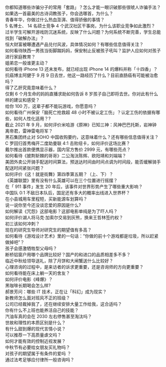 你都知道哪些诈骗分子的常用「套路」？怎么才能一眼识破那些很唬人诈骗手法？  
如果选一首最美的古诗词教孩子，你会选哪首，为什么？  
青春年华，你做过什么热血澎湃、值得骄傲的事情？  
5 名博士、 14 名硕士竞争 4 个武汉社区干事岗，为什么该职业竞争如此激烈？  
过半学生可解开游戏防沉迷系统，反映了什么问题？为何系统不断完善，学生总能找到「破解办法」？  
恒大财富被曝遭遇产品兑付风波，具体情况如何？有哪些信息值得关注？  
如何看待陕西一男孩当街脚踹妈妈，保安制止反被孩子吼叫？监护人应如何对孩子进行家庭教育？  
姐弟恋一般谁更主动？  
如何看待 iPhone 13 还未发布，就已经出现 iPhone 14 的爆料并称「十四香」？  
抗癌博主阿健于 9 月 9 日去世，他这一路经历了什么？目前直肠癌有可能被治愈吗？  
得了乙肝究竟意味着什么？  
仅剩 6 个月生命的妈妈直播求助如何告诉 8 岁孩子自己即将去世。你对此有什么样的建议和感受？  
给你 100 万，这辈子都不能玩游戏，你愿意吗？  
如何看待广州保安「脑死亡抢救超 48 小时不被认定工伤」？认定工伤的依据有哪些，如何人性化适用？?  
截止 2021 年 9 月，如何评价米哈游《原神》已知三神：风神巴巴托斯，岩神钟离帝君，雷神雷电将军？  
黑石集团终止对 SOHO 中国收购要约，这意味着什么？还有哪些信息值得关注？  
C 罗回归首秀梅开二度助曼联 4:1 击败纽卡，如何评价这场比赛？  
戴尔推出首款便携显示器，国内官方售价 2999 元，有哪些亮点？  
如何看待《披荆斩棘的哥哥》二公淘汰陈辉、欧阳靖和刘端端？  
美团外卖公开骑手配送时间算法，预送达时间由时间点调为时间段，能否缓解骑手配送时间紧张问题？  
如何评价《这！就是街舞》第四季第五期？（上、下）？  
《英雄联盟》里有没有什么英雄可以在三个位置进行摇摆？  
在「 911 事件」发生 20 年后，该事件对世界形势产生了哪些重大影响？  
中国队 0:1 不敌日本队后，国足还有多大的概率出线进入世界杯？  
在小县城用车里程短，买新能源车划算吗？  
说一说你至今还没谈恋爱的原因是什么?  
如何解读《咒怨》这部电影？这部电影单纯是为了吓人吗？  
如何评价湖人将马克·加索尔交易到灰熊，换来王哲林签约权？  
初三该如何冲刺？  
现在的研究生导师对研究生的期望值有多高？  
如何看待《游戏设计艺术》里的一句话：”你做的前十个游戏都是垃圾，所以赶紧做掉吧”？  
孩子会感激牺牲型父母吗？  
断桥铝窗户用哪个品牌比较好？国产的和进口的品质相差多不多？  
临近中秋给领导送礼，除了月饼和大闸蟹送什么比较好？  
心理咨询的过程中，是来访者的诉求更重要，还是咨询师的方向更重要？  
如何看待能在床上躺一天的舍友？  
如何评价电影《峰爆》？  
黑咖啡长期喝会怎么样?  
郝景芳问：哪些 IT 技术，正在让「科幻」成为现实？  
新教师怎么面对班风不正的班级？  
公司已经裁掉我了，还在继续安排大量工作给我，这合适吗？  
你有什么不上班也能养活自己的技能？  
汽油车真的会在 2030 左右停售甚至淘汰吗？  
世故和理性的本质区别是什么？  
有什么甜到爆的现代言情小说？  
可以推荐一下高质量虐文吗？  
如何才能有效的控制近视发展？  
中秋节有必要给女朋友买礼物吗？  
对孩子的期望属于有条件的爱吗 ？  
通过法考足够应付律所一般咨询吗？  

